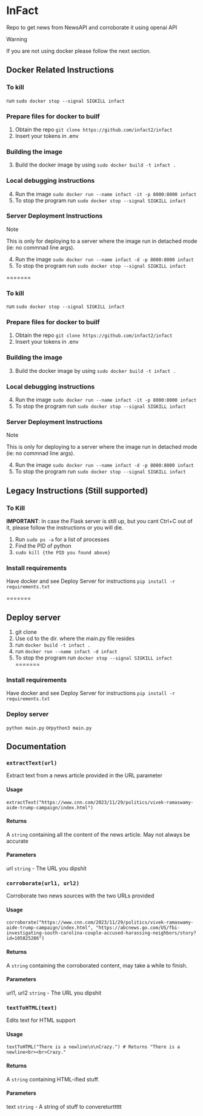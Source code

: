 # InFact

Repo to get news from NewsAPI and corroborate it using openai API

> [!WARNING]
> If you are not using docker please follow the next section.
## Docker Related Instructions

### To kill
run `sudo docker stop --signal SIGKILL infact`

### Prepare files for docker to builf
1. Obtain the repo `git clone https://github.com/infact2/infact`
2. Insert your tokens in .env

### Building the image
3. Build the docker image by using `sudo docker build -t infact . `

### Local debugging instructions
4. Run the image `sudo docker run --name infact -it -p 8000:8000 infact`
5. To stop the program run `sudo docker stop --signal SIGKILL infact`

### Server Deployment Instructions
> [!NOTE]
> This is only for deploying to a server where the image run in detached mode (ie: no commnad line args).
4. Run the image `sudo docker run --name infact -d -p 8000:8000 infact`
5. To stop the program run `sudo docker stop --signal SIGKILL infact`


=======

### To kill
run `sudo docker stop --signal SIGKILL infact`

### Prepare files for docker to builf
1. Obtain the repo `git clone https://github.com/infact2/infact`
2. Insert your tokens in .env

### Building the image
3. Build the docker image by using `sudo docker build -t infact . `

### Local debugging instructions
4. Run the image `sudo docker run --name infact -it -p 8000:8000 infact`
5. To stop the program run `sudo docker stop --signal SIGKILL infact`

### Server Deployment Instructions
> [!NOTE]
> This is only for deploying to a server where the image run in detached mode (ie: no commnad line args).
4. Run the image `sudo docker run --name infact -d -p 8000:8000 infact`
5. To stop the program run `sudo docker stop --signal SIGKILL infact`


## Legacy Instructions (Still supported)

### To Kill
**IMPORTANT**: In case the Flask server is still up, but you cant Ctrl+C out of it, please follow the instructions or you will die.
1. Run `sudo ps -a` for a list of processes
2. Find the PID of python
3. `sudo kill {the PID you found above}`

### Install requirements
Have docker and see Deploy Server for instructions
`pip install -r requirements.txt`

=======
## Deploy server
1. git clone
2. Use cd to the dir. where the main.py file resides
3. run ```docker build -t infact . ```
4. run ```docker run --name infact -d infact```
5. To stop the program run ```docker stop --signal SIGKILL infact```
=======
### Install requirements
Have docker and see Deploy Server for instructions
`pip install -r requirements.txt`

### Deploy server
`python main.py` or`python3 main.py`


## Documentation

### `extractText(url)`

Extract text from a news article provided in the URL parameter

#### Usage
`extractText("https://www.cnn.com/2023/11/29/politics/vivek-ramaswamy-aide-trump-campaign/index.html")`

#### Returns
A `string` containing all the content of the news article. May not always be accurate

#### Parameters
url `string` - The URL you dipshit








### `corroborate(url1, url2)`

Corroborate two news sources with the two URLs provided

#### Usage
`corroborate("https://www.cnn.com/2023/11/29/politics/vivek-ramaswamy-aide-trump-campaign/index.html", "https://abcnews.go.com/US/fbi-investigating-south-carolina-couple-accused-harassing-neighbors/story?id=105825286")`

#### Returns
A `string` containing the corroborated content, may take a while to finish.

#### Parameters
url1, url2 `string` - The URL you dipshit







### `textToHTML(text)`

Edits text for HTML support

#### Usage
`textToHTML("There is a newline\n\nCrazy.") # Returns "There is a newline<br><br>Crazy."`

#### Returns
A `string` containing HTML-ified stuff.

#### Parameters
text `string` - A string of stuff to convereturttttt
